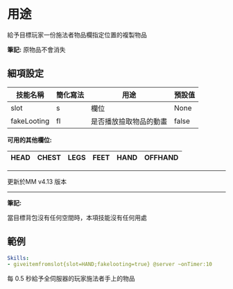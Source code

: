 用途
===================

給予目標玩家一份施法者物品欄指定位置的複製物品

**筆記:** 原物品不會消失

細項設定
----------

| 技能名稱 | 簡化寫法| 用途 | 預設值 |
|-------------|---------|-------------------|---------------|
| slot| s   | 欄位 | None |
| fakeLooting | fl  | 是否播放撿取物品的動畫 | false |

**可用的其他欄位:**

| HEAD | CHEST | LEGS | FEET | HAND | OFFHAND |   
| ---- | ----- | ---- | ---- | ---- | ------- |  
---

更新於MM v4.13 版本

------------

**筆記:**

當目標背包沒有任何空間時，本項技能沒有任何用處 

範例
--------
```yaml
Skills:
- giveitemfromslot{slot=HAND;fakelooting=true} @server ~onTimer:10
```
每 0.5 秒給予全伺服器的玩家施法者手上的物品